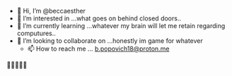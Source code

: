 - 👋 Hi, I’m @beccaesther
- 👀 I’m interested in ...what goes on behind closed doors..
- 🌱 I’m currently learning ...whatever my brain will let me retain regarding computures..
- 💞️ I’m looking to collaborate on ...honestly im game for whatever
  - 📫 How to reach me ... b.popovich18@proton.me

<!---
beccaesther/beccaesther is a ✨ special ✨ repository because its `README.md` (this file) appears on your GitHub profile.
You can click the Preview link to take a look at your changes.
--->
🤢🤢🤢🤢🤢
